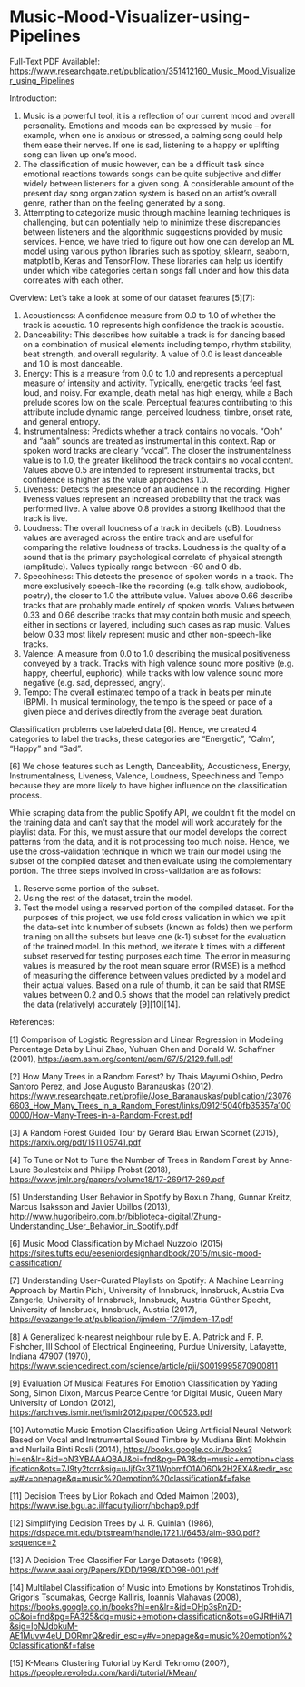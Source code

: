 # Music-Mood-Visualizer-using-Pipelines

Full-Text PDF Available!: https://www.researchgate.net/publication/351412160_Music_Mood_Visualizer_using_Pipelines

Introduction:
1. Music is a powerful tool, it is a reflection of our current mood and overall personality. Emotions and moods can be expressed by music – for example, when one is anxious or stressed, a calming song could help them ease their nerves. If one is sad, listening to a happy or uplifting song can liven up one’s mood.
2. The classification of music however, can be a difficult task since emotional reactions towards songs can be quite subjective and differ widely between listeners for a given song. A considerable amount of the present day song organization system is based on an artist’s overall genre, rather than on the feeling generated by a song.
3. Attempting to categorize music through machine learning techniques is challenging, but can potentially help to minimize these discrepancies between listeners and the algorithmic suggestions provided by music services. Hence, we have tried to figure out how one can develop an ML model using various python libraries such as spotipy, sklearn, seaborn, matplotlib, Keras and TensorFlow. These libraries can help us identify under which vibe categories certain songs fall under and how this data correlates with each other.


Overview:
Let’s take a look at some of our dataset features [5][7]:
1. Acousticness: A confidence measure from 0.0 to 1.0 of whether the track is acoustic. 1.0 represents high confidence the track is acoustic.
2. Danceability: This describes how suitable a track is for dancing based on a combination of musical elements including tempo, rhythm stability, beat strength, and overall regularity. A value of 0.0 is least danceable and 1.0 is most danceable.
3. Energy: This is a measure from 0.0 to 1.0 and represents a perceptual measure of intensity and activity. Typically, energetic tracks feel fast, loud, and noisy. For example, death metal has high energy, while a Bach prelude scores low on the scale. Perceptual features contributing to this attribute include dynamic range, perceived loudness, timbre, onset rate, and general entropy.
4. Instrumentalness: Predicts whether a track contains no vocals. “Ooh” and “aah” sounds are treated as instrumental in this context. Rap or spoken word tracks are clearly “vocal”. The closer the instrumentalness value is to 1.0, the greater likelihood the track contains no vocal content. Values above 0.5 are intended to represent instrumental tracks, but confidence is higher as the value approaches 1.0.
5. Liveness: Detects the presence of an audience in the recording. Higher liveness values represent an increased probability that the track was performed live. A value above 0.8 provides a strong likelihood that the track is live.
6. Loudness: The overall loudness of a track in decibels (dB). Loudness values are averaged across the entire track and are useful for comparing the relative loudness of tracks. Loudness is the quality of a sound that is the primary psychological correlate of physical strength (amplitude). Values typically range between -60 and 0 db.
7. Speechiness: This detects the presence of spoken words in a track. The more exclusively speech-like the recording (e.g. talk show, audiobook, poetry), the closer to 1.0 the attribute value. Values above 0.66 describe tracks that are probably made entirely of spoken words. Values between 0.33 and 0.66 describe tracks that may contain both music and speech, either in sections or layered, including such cases as rap music. Values below 0.33 most likely represent music and other non-speech-like tracks.
8. Valence: A measure from 0.0 to 1.0 describing the musical positiveness conveyed by a track. Tracks with high valence sound more positive (e.g. happy, cheerful, euphoric), while tracks with low valence sound more negative (e.g. sad, depressed, angry).
9. Tempo: The overall estimated tempo of a track in beats per minute (BPM). In musical terminology, the tempo is the speed or pace of a given piece and derives directly from the average beat duration.

Classification problems use labeled data [6]. Hence, we created 4 categories to label the tracks, these categories are “Energetic”, ”Calm”, “Happy” and “Sad”.
 
 
[6] We chose features such as Length, Danceability, Acousticness, Energy, Instrumentalness, Liveness, Valence, Loudness, Speechiness and Tempo because they are more likely to have higher influence on the classification process.
 
While scraping data from the public Spotify API, we couldn’t fit the model on the training data and can’t say that the model will work accurately for the playlist data. For this, we must assure that our model develops the correct patterns from the data, and it is not processing too much noise. Hence, we use the cross-validation technique in which we train our model using the subset of the compiled dataset and then evaluate using the complementary portion.
The three steps involved in cross-validation are as follows:
1.	Reserve some portion of the subset.
2.	Using the rest of the dataset, train the model.
3.	Test the model using a reserved portion of the compiled dataset.
For the purposes of this project, we use fold cross validation in which we split the data-set into k number of subsets (known as folds) then we perform training on all the subsets but leave one (k-1) subset for the evaluation of the trained model.
 In this method, we iterate k times with a different subset reserved for testing purposes each time.
The error in measuring values is measured by the root mean square error (RMSE) is a method of measuring the difference between values predicted by a model and their actual values.
Based on a rule of thumb, it can be said that RMSE values between 0.2 and 0.5 shows that the model can relatively predict the data (relatively) accurately [9][10][14].

References:

[1] Comparison of Logistic Regression and Linear Regression in Modeling Percentage Data by Lihui Zhao, Yuhuan Chen and Donald W. Schaffner (2001), https://aem.asm.org/content/aem/67/5/2129.full.pdf

[2] How Many Trees in a Random Forest? by Thais Mayumi Oshiro, Pedro Santoro Perez, and Jose Augusto Baranauskas (2012), https://www.researchgate.net/profile/Jose_Baranauskas/publication/230766603_How_Many_Trees_in_a_Random_Forest/links/0912f5040fb35357a1000000/How-Many-Trees-in-a-Random-Forest.pdf

[3] A Random Forest Guided Tour by Gerard Biau Erwan Scornet (2015), https://arxiv.org/pdf/1511.05741.pdf

[4] To Tune or Not to Tune the Number of Trees in Random Forest by Anne-Laure Boulesteix and Philipp Probst (2018), https://www.jmlr.org/papers/volume18/17-269/17-269.pdf

[5] Understanding User Behavior in Spotify by Boxun Zhang, Gunnar Kreitz, Marcus Isaksson and Javier Ubillos (2013), http://www.hugoribeiro.com.br/biblioteca-digital/Zhung-Understanding_User_Behavior_in_Spotify.pdf

[6] Music Mood Classification by Michael Nuzzolo (2015) https://sites.tufts.edu/eeseniordesignhandbook/2015/music-mood-classification/

[7] Understanding User-Curated Playlists on Spotify: A Machine Learning Approach by Martin Pichl, University of Innsbruck, Innsbruck, Austria Eva Zangerle, University of Innsbruck, Innsbruck, Austria Günther Specht, University of Innsbruck, Innsbruck, Austria (2017), https://evazangerle.at/publication/ijmdem-17/ijmdem-17.pdf

[8] A Generalized k-nearest neighbour rule by E. A. Patrick and F. P. Fishcher, III School of Electrical Engineering, Purdue University, Lafayette, Indiana 47907 (1970), https://www.sciencedirect.com/science/article/pii/S0019995870900811

[9] Evaluation Of Musical Features For Emotion Classification by Yading Song, Simon Dixon, Marcus Pearce Centre for Digital Music, Queen Mary University of London (2012), https://archives.ismir.net/ismir2012/paper/000523.pdf

[10] Automatic Music Emotion Classification Using Artificial Neural Network Based on Vocal and Instrumental Sound Timbre by Mudiana Binti Mokhsin and Nurlaila Binti Rosli (2014), https://books.google.co.in/books?hl=en&lr=&id=oN3YBAAAQBAJ&oi=fnd&pg=PA3&dq=music+emotion+classification&ots=7J9ty2torr&sig=uJjfGx3Z1WpbmfO1AO6Ok2H2EXA&redir_esc=y#v=onepage&q=music%20emotion%20classification&f=false

[11] Decision Trees by Lior Rokach and Oded Maimon (2003), https://www.ise.bgu.ac.il/faculty/liorr/hbchap9.pdf

[12] Simplifying Decision Trees by J. R. Quinlan (1986), https://dspace.mit.edu/bitstream/handle/1721.1/6453/aim-930.pdf?sequence=2

[13] A Decision Tree Classifier For Large Datasets (1998), https://www.aaai.org/Papers/KDD/1998/KDD98-001.pdf

[14] Multilabel Classification of Music into Emotions by Konstatinos Trohidis, Grigoris Tsoumakas, George Kalliris, Ioannis Vlahavas (2008), https://books.google.co.in/books?hl=en&lr=&id=OHp3sRnZD-oC&oi=fnd&pg=PA325&dq=music+emotion+classification&ots=oGJRtHiA71&sig=IpNJdbkuM-AE1Muvw4eU_DORmrQ&redir_esc=y#v=onepage&q=music%20emotion%20classification&f=false

[15] K-Means Clustering Tutorial by Kardi Teknomo (2007), https://people.revoledu.com/kardi/tutorial/kMean/





